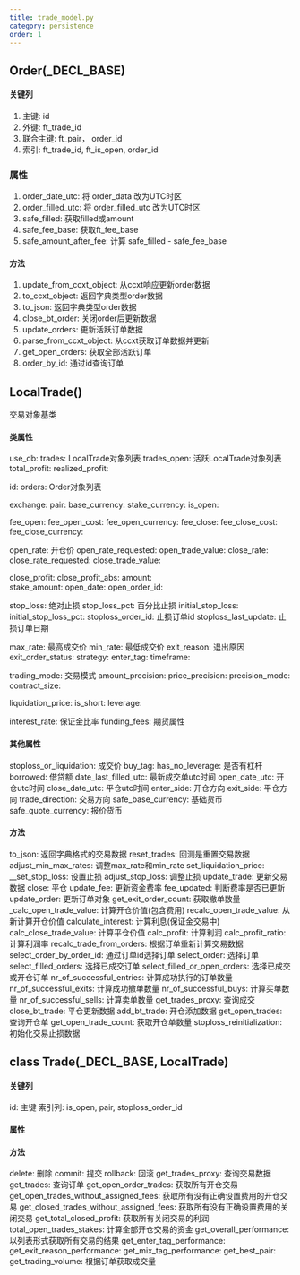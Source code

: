 ```yaml
---
title: trade_model.py
category: persistence
order: 1
---
```


## Order(_DECL_BASE)

#### 关键列
1. 主键: id
2. 外键: ft_trade_id
3. 联合主键: ft_pair， order_id
4. 索引: ft_trade_id,  ft_is_open, order_id

### 属性
1. order_date_utc: 将 order_data 改为UTC时区
2. order_filled_utc: 将 order_filled_utc 改为UTC时区
3. safe_filled: 获取filled或amount
4. safe_fee_base: 获取ft_fee_base
5. safe_amount_after_fee: 计算 safe_filled - safe_fee_base

#### 方法
1. update_from_ccxt_object: 从ccxt响应更新order数据
2. to_ccxt_object: 返回字典类型order数据
3. to_json: 返回字典类型order数据
4. close_bt_order: 关闭order后更新数据
5. update_orders: 更新活跃订单数据
6. parse_from_ccxt_object: 从ccxt获取订单数据并更新
7. get_open_orders: 获取全部活跃订单
8. order_by_id: 通过id查询订单

## LocalTrade()
交易对象基类

#### 类属性
use_db: 
trades: LocalTrade对象列表
trades_open: 活跃LocalTrade对象列表
total_profit: 
realized_profit: 

id: 
orders: Order对象列表

exchange: 
pair: 
base_currency: 
stake_currency: 
is_open: 

fee_open: 
fee_open_cost: 
fee_open_currency: 
fee_close: 
fee_close_cost: 
fee_close_currency: 

open_rate: 开仓价
open_rate_requested: 
open_trade_value: 
close_rate: 
close_rate_requested: 
close_trade_value: 

close_profit: 
close_profit_abs:
amount:  
stake_amount: 
open_date: 
open_order_id: 

stop_loss: 绝对止损
stop_loss_pct: 百分比止损
initial_stop_loss: 
initial_stop_loss_pct: 
stoploss_order_id: 止损订单id
stoploss_last_update: 止损订单日期

max_rate: 最高成交价
min_rate: 最低成交价
exit_reason: 退出原因
exit_order_status: 
strategy: 
enter_tag: 
timeframe: 

trading_mode: 交易模式
amount_precision: 
price_precision: 
precision_mode: 
contract_size: 

liquidation_price: 
is_short: 
leverage: 

interest_rate: 保证金比率
funding_fees: 期货属性

#### 其他属性
stoploss_or_liquidation: 成交价
buy_tag: 
has_no_leverage: 是否有杠杆
borrowed: 借贷额
date_last_filled_utc: 最新成交单utc时间
open_date_utc: 开仓utc时间
close_date_utc: 平仓utc时间
enter_side: 开仓方向
exit_side: 平仓方向
trade_direction: 交易方向
safe_base_currency: 基础货币
safe_quote_currency: 报价货币

#### 方法
to_json: 返回字典格式的交易数据
reset_trades: 回测是重置交易数据
adjust_min_max_rates: 调整max_rate和min_rate
set_liquidation_price: 
__set_stop_loss: 设置止损
adjust_stop_loss: 调整止损
update_trade: 更新交易数据
close: 平仓
update_fee: 更新资金费率
fee_updated: 判断费率是否已更新
update_order: 更新订单对象
get_exit_order_count: 获取撤单数量
_calc_open_trade_value: 计算开仓价值(包含费用)
recalc_open_trade_value: 从新计算开仓价值
calculate_interest: 计算利息(保证金交易中)
calc_close_trade_value: 计算平仓价值
calc_profit: 计算利润
calc_profit_ratio: 计算利润率
recalc_trade_from_orders: 根据订单重新计算交易数据
select_order_by_order_id: 通过订单id选择订单
select_order: 选择订单
select_filled_orders: 选择已成交订单
select_filled_or_open_orders: 选择已成交或开仓订单
nr_of_successful_entries: 计算成功执行的订单数量
nr_of_successful_exits: 计算成功撤单数量
nr_of_successful_buys: 计算买单数量
nr_of_successful_sells: 计算卖单数量
get_trades_proxy: 查询成交
close_bt_trade: 平仓更新数据
add_bt_trade: 开仓添加数据
get_open_trades: 查询开仓单
get_open_trade_count: 获取开仓单数量
stoploss_reinitialization: 初始化交易止损数据

## class Trade(_DECL_BASE, LocalTrade)

#### 关键列
id: 主键
索引列: is_open, pair, stoploss_order_id

#### 属性


#### 方法
delete: 删除
commit: 提交
rollback: 回滚
get_trades_proxy: 查询交易数据
get_trades: 查询订单
get_open_order_trades: 获取所有开仓交易
get_open_trades_without_assigned_fees: 获取所有没有正确设置费用的开仓交易
get_closed_trades_without_assigned_fees: 获取所有没有正确设置费用的关闭交易
get_total_closed_profit: 获取所有关闭交易的利润
total_open_trades_stakes: 计算全部开仓交易的资金
get_overall_performance: 以列表形式获取所有交易的结果
get_enter_tag_performance: 
get_exit_reason_performance: 
get_mix_tag_performance: 
get_best_pair: 
get_trading_volume: 根据订单获取成交量

